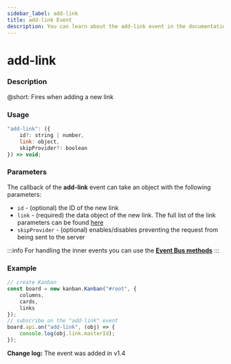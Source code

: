 ```yaml
---
sidebar_label: add-link
title: add-link Event
description: You can learn about the add-link event in the documentation of the DHTMLX JavaScript Kanban library. Browse developer guides and API reference, try out code examples and live demos, and download a free 30-day evaluation version of DHTMLX Kanban.
---
```


# add-link

### Description

@short: Fires when adding a new link

### Usage

~~~jsx {}
"add-link": ({
	id?: string | number,
	link: object,
	skipProvider?: boolean
}) => void;
~~~

### Parameters

The callback of the **add-link** event can take an object with the following parameters:

- `id` - (optional) the ID of the new link
- `link` - (required) the data object of the new link. The full list of the link parameters can be found [here](api/config/js_kanban_links_config.md)
- `skipProvider` - (optional) enables/disables preventing the request from being sent to the server

:::info
For handling the inner events you can use the [**Event Bus methods**](api/api_overview.md/#event-bus-methods)
:::

### Example

~~~jsx {8-10}
// create Kanban
const board = new kanban.Kanban("#root", {
	columns,
	cards,
	links
});
// subscribe on the "add-link" event
board.api.on("add-link", (obj) => {
	console.log(obj.link.masterId);
});
~~~

**Change log:** The event was added in v1.4
